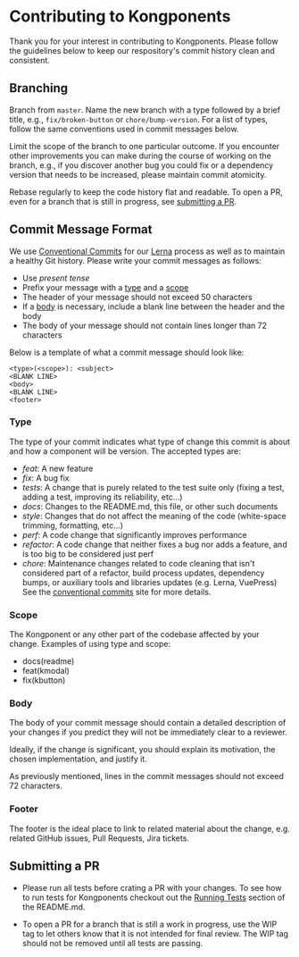 # Contributing to Kongponents

Thank you for your interest in contributing to Kongponents. Please follow the guidelines below to keep our respository's commit history clean and consistent.

## Branching

Branch from `master`. Name the new branch with a type followed by a brief title, e.g., `fix/broken-button` or `chore/bump-version`. For a list of types, follow the same conventions used in commit messages below. 

Limit the scope of the branch to one particular outcome. If you encounter other improvements you can make during the course of working on the branch, e.g., if you discover another bug you could fix or a dependency version that needs to be increased, please maintain commit atomicity. 

Rebase regularly to keep the code history flat and readable. To open a PR, even for a branch that is still in progress, see [submitting a PR](#submitting-a-pr).

## Commit Message Format

We use [Conventional Commits](https://www.conventionalcommits.org/en/v1.0.0/) for our [Lerna](https://lerna.js.org/) process as well as to maintain a healthy Git history. Please write your commit messages as follows:

  * Use *present tense*
  * Prefix your message with a [type](#type) and a [scope](#scope)
  * The header of your message should not exceed 50 characters
  * If a [body](#body) is necessary, include a blank line between the header and the body
  * The body of your message should not contain lines longer than 72 characters

Below is a template of what a commit message should look like:

```
<type>(<scope>): <subject>
<BLANK LINE>
<body>
<BLANK LINE>
<footer>
```

### Type

The type of your commit indicates what type of change this commit is about and how a component will be version. The accepted types are:

* *feat*: A new feature
* *fix*: A bug fix
* *tests*: A change that is purely related to the test suite only (fixing a test, adding a test, improving its reliability, etc...)
* *docs*: Changes to the README.md, this file, or other such documents
* *style*: Changes that do not affect the meaning of the code (white-space trimming, formatting, etc...)
* *perf*: A code change that significantly improves performance
* *refactor*: A code change that neither fixes a bug nor adds a feature, and is too big to be considered just perf
* *chore*: Maintenance changes related to code cleaning that isn't considered part of a refactor, build process updates, dependency bumps, or auxiliary tools and libraries updates (e.g. Lerna, VuePress)
See the [conventional commits](https://www.conventionalcommits.org/en/v1.0.0/#summary) site for more details.

### Scope

The Kongponent or any other part of the codebase affected by your change. Examples of using type and scope:

* docs(readme)
* feat(kmodal)
* fix(kbutton)

### Body

The body of your commit message should contain a detailed description of your changes if you predict they will not be immediately clear to a reviewer. 

Ideally, if the change is significant, you should explain its motivation, the chosen implementation, and justify it.

As previously mentioned, lines in the commit messages should not exceed 72 characters.

### Footer

The footer is the ideal place to link to related material about the change, e.g. related GitHub issues, Pull Requests, Jira tickets.

## Submitting a PR
- Please run all tests before crating a PR with your changes. To see how to run tests for Kongponents checkout out the [Running Tests](README.md#running-tests) section of the README.md.

- To open a PR for a branch that is still a work in progress, use the WIP tag to let others know that it is not intended for final review. The WIP tag should not be removed until all tests are passing.
